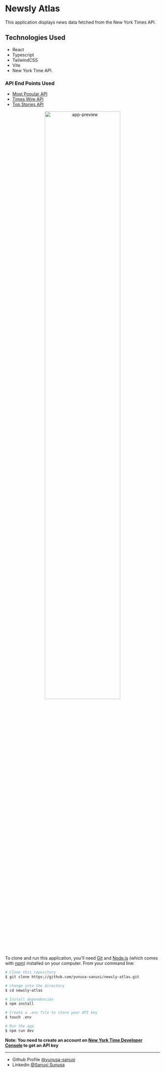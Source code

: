 # Newsly Atlas

This application displays news data fetched from the New York Times API.

## Technologies Used

- React
- Typescript
- TailwindCSS
- Vite
- New York Time API.

### API End Points Used

- [Most Popular API](https://api.nytimes.com/svc/mostpopular/v2/viewed/1.json?api-key=api-key)
- [Times Wire API](https://api.nytimes.com/svc/news/v3/content/all/all.json?api-key=api-key)
- [Top Stories API](https://api.nytimes.com/svc/topstories/v2/home.json?api-key=api-key)

<div align='center'>
  <img src='newsly-atlas.gif' alt='app-preview' width='70%' />
</div>

To clone and run this application, you'll need [Git](https://git-scm.com) and [Node.js](https://nodejs.org/en/download/) (which comes with [npm](http://npmjs.com)) installed on your computer. From your command line:

```bash
# Clone this repository
$ git clone https://github.com/yunusa-sanusi/newsly-atlas.git

# change into the directory
$ cd newsly-atlas

# Install dependencies
$ npm install

# Create a .env file to store your API key
$ touch .env

# Run the app
$ npm run dev
```

<strong>Note: You need to create an account on [New York Time Developer Console](https://developer.nytimes.com/) to get an API key</strong>

<hr />

- Github Profile [@yunusa-sanusi](https://github.com/yunusa-sanusi)
- Linkedin [@Sanusi Sunusa](https://linkedin.com/in/sanusi-yunusa)
